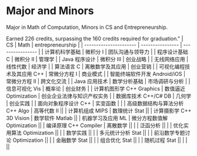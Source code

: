 # Major and Minors
Major in Math of Computation, Minors in CS and Entrepreneurship.

Earned 226 credits, surpassing the 160 credits required for graduation."
| CS                     | Math             | entrepreneurship | 
| ---------------------- | ---------------- | ---------------- |
| 计算机科学基础         | 微积分 I         | 团队沟通与领导力 |
| 程序设计基础 C         | 微积分 II        | 管理学 |
| Java 程序设计          | 微积分 III       | 创业战略 |
| 无线网络应用           | 线性代数         | 经济学 |
| 算法语言 C             | 离散数学及其应用 | 创业营销 |
| 可视化编程技术及其应用 C++  | 常微分方程 I       | 商业模式 |
| 智能终端软件开发 Android/iOS    | 常微分方程 II      | 跨文化交流 |
| Java 应用技术          | 数学分析基础         | 市场调研与分析 | 
| 信息可视化 Vis          | 概率论           | 创业财务 | 
| 计算机图形学 C++ Graphics       | 数值逼近 Optimization        | 创业企业法律与知识产权实务 |
| 数据库技术 C++/C# DB        | 几何学           | 创业实践 | 
| 面向对象程序设计 C++      | 实变函数         | | 
| 高级数据结构与算法分析 C++ Algo | 高等代数 II      ||
| 计算机组成 MIPS          | 数理统计 Stat         ||
| 计算摄影学 C++ 3D Vision         | 数学软件 Matlab         ||
| 机器学习及应用 ML        | 微分方程数值解 Optimization   ||
| 编译原理 C++ Compiler          | 离散数学         ||
|                        | 泛函分析         ||
|                        | 优化实用算法 Optimization     ||
|                        | 数学实践         ||
|                        | 多元统计分析 Stat     ||
|                        | 前沿数学专题讨论 Optimization ||
|                        | 金融数学 Stat        ||
|                        | 组合优化 Stat         ||
|                        | 随机过程 Stat        ||
|                        |                  ||
